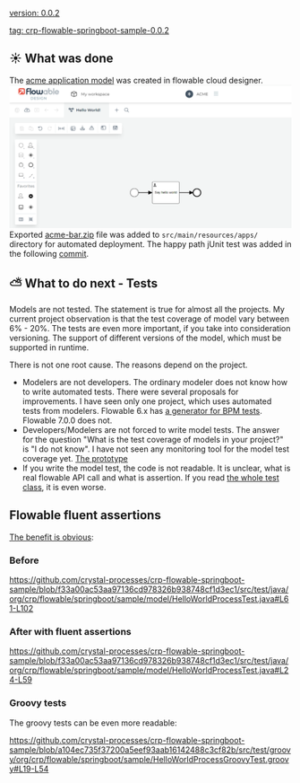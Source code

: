 [version: 0.0.2](https://github.com/crystal-processes/crp-flowable-springboot-sample/releases/tag/crp-flowable-springboot-sample-0.0.2)

[tag: crp-flowable-springboot-sample-0.0.2](https://github.com/crystal-processes/crp-flowable-springboot-sample/releases/tag/crp-flowable-springboot-sample-0.0.2)

## :sunny: What was done
The [acme application model](../../src/main/resources/apps/acme-bar.zip) was created in flowable cloud designer.
![Initial acme application](../images/initial-acme-app.png)
Exported [acme-bar.zip](https://github.com/crystal-processes/crp-flowable-springboot-sample/commit/72b6657490c2740d86d083314ab11941cacf2ba7#diff-f560d6ffb8aab7489c1d92d4076d095a9a5052538e803572e31e6e7d3f18fc53) file was added to `src/main/resources/apps/` directory for automated deployment.
The happy path jUnit test was added in the following [commit](https://github.com/crystal-processes/crp-flowable-springboot-sample/commit/72b6657490c2740d86d083314ab11941cacf2ba7#diff-5c80c6fe57043ccfeb87e4a7eefa23903f8d7a7ab61cf8e6298ab3bc28dbdb2d).

## :partly_sunny: What to do next - Tests
Models are not tested. The statement is true for almost all the projects. My current project observation is that 
the test coverage of model vary between 6% - 20%. The tests are even more important, if you take into consideration 
versioning. The support of different versions of the model, which must be supported in runtime.

There is not one root cause. The reasons depend on the project. 
- Modelers are not developers. The ordinary modeler does not know how to write automated tests. There were several
proposals for improvements. I have seen only one project, which uses automated tests from modelers. Flowable 6.x has 
[a generator for BPM tests](https://gromar01.wordpress.com/2017/10/05/process-tests-without-side-effects/). Flowable 7.0.0
does not.
- Developers/Modelers are not forced to write model tests. The answer for the question "What is the test coverage of 
models in your project?" is "I do not know". I have not seen any monitoring tool for the model test coverage yet.
  [The prototype](https://gromar01.wordpress.com/2022/06/08/sonarqube-process-test-coverage/)
- If you write the model test, the code is not readable. It is unclear, what is real flowable API call and what is assertion. 
If you read [the whole test class](https://github.com/crystal-processes/crp-flowable-springboot-sample/commit/72b6657490c2740d86d083314ab11941cacf2ba7#diff-5c80c6fe57043ccfeb87e4a7eefa23903f8d7a7ab61cf8e6298ab3bc28dbdb2d), it is even worse.

## Flowable fluent assertions
[The benefit is obvious](https://github.com/crystal-processes/crp-flowable-springboot-sample/commit/89fbdf46cea2e2235e8e34dc86ffe960d2584667):

### Before

https://github.com/crystal-processes/crp-flowable-springboot-sample/blob/f33a00ac53aa97136cd978326b938748cf1d3ec1/src/test/java/org/crp/flowable/springboot/sample/model/HelloWorldProcessTest.java#L61-L102

### After with fluent assertions

https://github.com/crystal-processes/crp-flowable-springboot-sample/blob/f33a00ac53aa97136cd978326b938748cf1d3ec1/src/test/java/org/crp/flowable/springboot/sample/model/HelloWorldProcessTest.java#L24-L59

### Groovy tests
The groovy tests can be even more readable:

https://github.com/crystal-processes/crp-flowable-springboot-sample/blob/a104ec735f37200a5eef93aab16142488c3cf82b/src/test/groovy/org/crp/flowable/springboot/sample/HelloWorldProcessGroovyTest.groovy#L19-L54